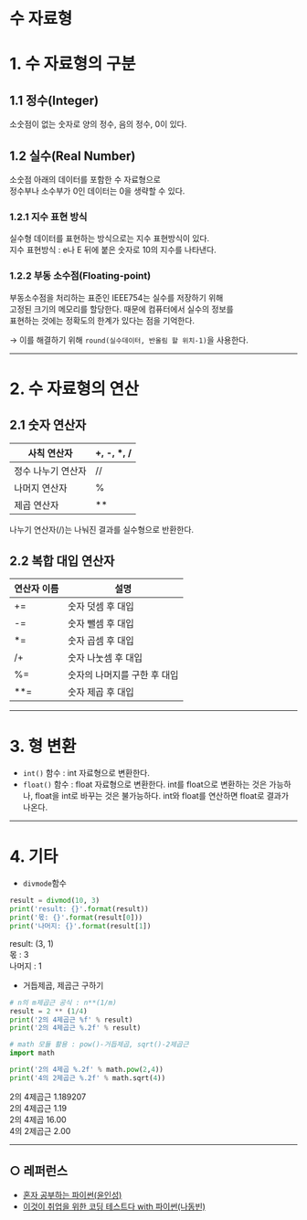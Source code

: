 수 자료형
===


# 1. 수 자료형의 구분
## 1.1 정수(Integer)
소숫점이 없는 숫자로 양의 정수, 음의 정수, 0이 있다.

## 1.2 실수(Real Number)
소숫점 아래의 데이터를 포함한 수 자료형으로   
정수부나 소수부가 0인 데이터는 0을 생략할 수 있다.
    
### 1.2.1 지수 표현 방식
실수형 데이터를 표현하는 방식으로는 지수 표현방식이 있다.   
지수 표현방식 : e나 E 뒤에 붙은 숫자로 10의 지수를 나타낸다.    

### 1.2.2 부동 소수점(Floating-point)
부동소수점을 처리하는 표준인 IEEE754는 실수를 저장하기 위해  
고정된 크기의 메모리를 할당한다. 때문에 컴퓨터에서 실수의 정보를   
표현하는 것에는 정확도의 한계가 있다는 점을 기억한다.

→ 이를 해결하기 위해 `round(실수데이터, 반올림 할 위치-1)`을 사용한다.
   
    
___
# 2. 수 자료형의 연산
## 2.1 숫자 연산자
| 사칙 연산자 | +, -, \*, / |
| -- | -- |
| 정수 나누기 연산자 | // |
| 나머지 연산자 | % |
| 제곱 연산자 | \*\* |
   
나누기 연산자(/)는 나눠진 결과를 실수형으로 반환한다.   


## 2.2 복합 대입 연산자

| **연산자 이름** | **설명** |
| -- | -- |
| += | 숫자 덧셈 후 대입 |
| \-= | 숫자 뺄셈 후 대입 |
| \*= | 숫자 곱셈 후 대입 |
| /+ | 숫자 나눗셈 후 대입 |
| %= | 숫자의 나머지를 구한 후 대입 |
| \*\*= | 숫자 제곱 후 대입 |

   
    
___
# 3. 형 변환

- `int()` 함수 : int 자료형으로 변환한다.
- `float()` 함수 : float 자료형으로 변환한다.
int를 float으로 변환하는 것은 가능하나, float을 int로 바꾸는 것은 불가능하다.
int와 float를 연산하면 float로 결과가 나온다.


___
# 4. 기타
- `divmode`함수
```python
result = divmod(10, 3)
print('result: {}'.format(result))
print('몫: {}'.format(result[0]))
print('나머지: {}'.format(result[1])
```
result: (3, 1)   
몫 : 3   
나머지 : 1


- 거듭제곱, 제곱근 구하기
```python
# n의 m제곱근 공식 : n**(1/m)
result = 2 ** (1/4)
print('2의 4제곱근 %f' % result)
print('2의 4제곱근 %.2f' % result)

# math 모듈 활용 : pow()-거듭제곱, sqrt()-2제곱근
import math

print('2의 4제곱 %.2f' % math.pow(2,4))
print('4의 2제곱근 %.2f' % math.sqrt(4))

```
2의 4제곱근 1.189207   
2의 4제곱근 1.19   
2의 4제곱 16.00   
4의 2제곱근 2.00   


___
## ○ 레퍼런스
* [혼자 공부하는 파이썬(윤인성)](https://www.hanbit.co.kr/store/books/look.php?p_code=B2587075793)
* [이것이 취업을 위한 코딩 테스트다 with 파이썬(나동빈)](https://www.hanbit.co.kr/store/books/look.php?p_code=B8945183661)

